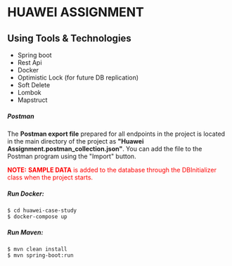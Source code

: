 # HUAWEI ASSIGNMENT


## Using Tools & Technologies
* Spring boot
* Rest Api
* Docker
* Optimistic Lock (for future DB replication)
* Soft Delete
* Lombok
* Mapstruct

##### Postman
The **Postman export file** prepared for all endpoints in the project is located in the main directory of the project as **"Huawei Assignment.postman_collection.json"**. You can add the file to the Postman program using the "Import" button.

<span style="color:red">**NOTE:** **SAMPLE DATA** is added to the database through the DBInitializer class when the project starts.</span>
##### Run Docker:
```
$ cd huawei-case-study
$ docker-compose up
```
##### Run Maven:
```
$ mvn clean install
$ mvn spring-boot:run
```